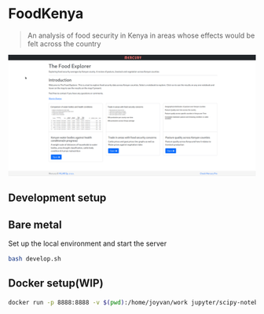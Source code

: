 # FoodKenya

> An analysis of food security in Kenya in areas whose effects would be felt across the country


![FoodSecurity](./preview/pasture_quality.gif)

## Development setup

## Bare metal

Set up the local environment and start the server
```bash
bash develop.sh
```


## Docker setup(WIP)


```bash
docker run -p 8888:8888 -v $(pwd):/home/joyvan/work jupyter/scipy-notebook

```